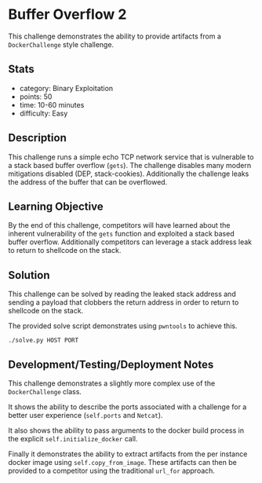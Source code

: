 # Buffer Overflow 2

This challenge demonstrates the ability to provide artifacts from a
`DockerChallenge` style challenge.

## Stats

- category: Binary Exploitation
- points: 50
- time: 10-60 minutes
- difficulty: Easy

## Description

This challenge runs a simple echo TCP network service that is vulnerable to
a stack based buffer overflow (`gets`).  The challenge disables many modern
mitigations disabled (DEP, stack-cookies). Additionally the challenge leaks the
address of the buffer that can be overflowed.

## Learning Objective

By the end of this challenge, competitors will have learned about the inherent
vulnerability of the `gets` function and exploited a stack based buffer
overflow. Additionally competitors can leverage a stack address leak to return
to shellcode on the stack.

## Solution

This challenge can be solved by reading the leaked stack address and sending
a payload that clobbers the return address in order to return to shellcode on
the stack.

The provided solve script demonstrates using `pwntools` to achieve this.

```
./solve.py HOST PORT
```

## Development/Testing/Deployment Notes

This challenge demonstrates a slightly more complex use of the `DockerChallenge`
class.

It shows the ability to describe the ports associated with a challenge for
a better user experience (`self.ports` and `Netcat`).

It also shows the ability to pass arguments to the docker build process in the
explicit `self.initialize_docker` call.

Finally it demonstrates the ability to extract artifacts from the per instance
docker image using `self.copy_from_image`. These artifacts can then be provided
to a competitor using the traditional  `url_for` approach.
